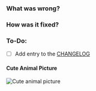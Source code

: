 ### What was wrong?



### How was it fixed?



### To-Do:

- [ ] Add entry to the [CHANGELOG](https://github.com/platonnetwork/platon-tester/blob/master/CHANGELOG)

#### Cute Animal Picture

![Cute animal picture]()
